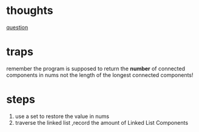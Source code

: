 <!--
 * @Author: SoChichung
 * @Date: 2022-10-12 11:03:26
 * @LastEditors: SoChichung
 * @LastEditTime: 2022-10-12 11:58:49
 * @Description:
 *
 * Copyright (c) 2022 by SoChichung ddeadwings@gmail.com, All Rights Reserved.
-->

# thoughts

[question](https://leetcode.cn/problems/linked-list-components/)

# traps

remember the program is supposed to return the **number** of connected components in nums not the length of the longest connected components!

# steps

1. use a set to restore the value in nums
2. traverse the linked list ,record the amount of Linked List Components
